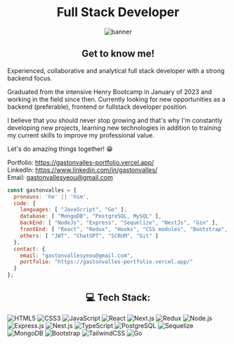 <h1 align="center">Full Stack Developer</h1>
<p align="center">
  <img src="https://media.licdn.com/dms/image/D4D16AQGCvfwYMnQbLA/profile-displaybackgroundimage-shrink_350_1400/0/1692681963054?e=1703721600&v=beta&t=-24gz_bPFVilgKMDB4b0W0Jc9pKlYlEWSKzIGkutRys" alt="banner" />
</p>
<h2 align="center" >Get to know me!</h2>
<p>
Experienced, collaborative and analytical full stack developer with a strong backend focus.


Graduated from the intensive Henry Bootcamp in January of 2023 and working in the field since then.
Currently looking for new opportunities as a backend (preferable), frontend or fullstack developer position.


I believe that you should never stop growing and that's why I'm constantly developing new projects, learning new technologies in addition to training my current skills to improve my professional value.


Let's do amazing things together! 😁

Portfolio: https://gastonvalles-portfolio.vercel.app/ </br>
LinkedIn: https://www.linkedin.com/in/gastonvalles/ </br>
Email: gastonvallesyeou@gmail.com </br>

</p> 

```js
const gastonvalles = {
  pronouns: 'he' || 'him',
  code: {
    languages: [ "JavaScript", "Go" ],
    database: [ "MongoDB", "PostgreSQL, MySQL" ],
    backEnd: [ "NodeJs", "Express", "Sequelize", "NestJs", "Gin" ],
    frontEnd: [ "React", "Redux", "Hooks", "CSS modules", "Bootstrap", "TailwindCSS", "NextJs" ],
    others: [ "JWT", "ChatGPT", "SCRUM", "Git" ]
  },
  contact: {
    email: "gastonvallesyeou@gmail.com",
    portfolio: "https://gastonvalles-portfolio.vercel.app/"
  }
};
```

<h2 align="center">💻 Tech Stack:</h2>

![HTML5](https://img.shields.io/badge/HTML5-%23E34F26.svg?style=for-the-badge&logo=html5&logoColor=white) ![CSS3](https://img.shields.io/badge/CSS3-%231572B6.svg?style=for-the-badge&logo=css3&logoColor=white) ![JavaScript](https://img.shields.io/badge/JavaScript-%23323330.svg?style=for-the-badge&logo=javascript&logoColor=%23F7DF1E) ![React](https://img.shields.io/badge/React-%2320232a.svg?style=for-the-badge&logo=react&logoColor=%2361DAFB) ![Next.js](https://img.shields.io/badge/Next.js-%23000000.svg?style=for-the-badge&logo=next.js&logoColor=white) ![Redux](https://img.shields.io/badge/Redux-%23593d88.svg?style=for-the-badge&logo=redux&logoColor=white) ![Node.js](https://img.shields.io/badge/Node.js-6DA55F?style=for-the-badge&logo=node.js&logoColor=white) ![Express.js](https://img.shields.io/badge/Express.js-%23404d59.svg?style=for-the-badge&logo=express&logoColor=%2361DAFB) ![Nest.js](https://img.shields.io/badge/Nest.js-%23E0234E.svg?style=for-the-badge&logo=nestjs&logoColor=white) ![TypeScript](https://img.shields.io/badge/TypeScript-%23007ACC.svg?style=for-the-badge&logo=typescript&logoColor=white) ![PostgreSQL](https://img.shields.io/badge/PostgreSQL-%23316192.svg?style=for-the-badge&logo=postgresql&logoColor=white) ![Sequelize](https://img.shields.io/badge/Sequelize-%23565C64.svg?style=for-the-badge&logo=sequelize&logoColor=white) ![MongoDB](https://img.shields.io/badge/MongoDB-%234ea94b.svg?style=for-the-badge&logo=mongodb&logoColor=white) ![Bootstrap](https://img.shields.io/badge/Bootstrap-%23563D7C.svg?style=for-the-badge&logo=bootstrap&logoColor=white) ![TailwindCSS](https://img.shields.io/badge/TailwindCSS-%2338B2AC.svg?style=for-the-badge&logo=tailwind-css&logoColor=white) ![Go](https://img.shields.io/badge/Go-%2300ADD8.svg?style=for-the-badge&logo=go&logoColor=white)

